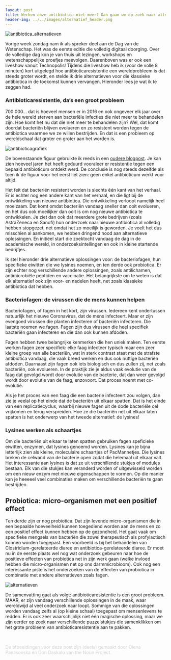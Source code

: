```yaml
---
layout: post
title: Werken onze antibiotica niet meer? Dan gaan we op zoek naar alternatieven!
header-img: ../../images/alternatief_header.png
---
```


![antibiotica_alternatieven](../../images/alternatief_1.png)
<br>

Vorige week zondag nam ik als spreker deel aan de Dag van de Wetenschap. Het was de eerste editie die volledig digitaal doorging. Over de volledige dag kon je van thuis uit lezingen, workshops en wetenschappelijke proefjes meevolgen. Daarenboven was er ook een liveshow vanuit Technopolis! Tijdens die liveshow heb ik (voor de volle 8 minuten) kort uitgelegd hoe antibioticaresistentie een wereldprobleem is dat steeds groter wordt, en stelde ik drie alternatieven voor die klassieke antibiotica in de toekomst kunnen vervangen. Hieronder lees je wat ik te zeggen had.

### Antibioticaresistentie, da’s een groot probleem
700 000... dat is hoeveel mensen er in 2016 en ook ongeveer elk jaar over de hele wereld sterven aan bacteriële infecties die niet meer te behandelen zijn. Hoe komt het nu dat die niet meer te behandelen zijn? Wel, dat komt doordat bacteriën blijven evolueren en zo resistent worden tegen de antibiotica waarmee we ze willen bestrijden. En dat is een probleem op wereldschaal dat groter en groter aan het worden is.

![antibioticagrafiek](../../images/antibiotica_evolutie.png)
<br>

De bovenstaande figuur gebruikte ik reeds in een [oudere blogpost](https://ciliblog.github.io/antibiotica/). Je kan zien hoeveel jaren het heeft geduurd vooraleer er resistentie tegen een bepaald antibioticum ontdekt werd. De conclusie is nog steeds dezelfde als toen ik de figuur voor het eerst liet zien: geen enkel antibioticum werkt voor altijd.

Het feit dat bacteriën resistent worden is slechts één kant van het verhaal. Er is echter nog een andere kant van het verhaal, en die ligt bij de ontwikkeling van nieuwe antibiotica. Die ontwikkeling verloopt namelijk heel moeizaam. Dat komt omdat bacteriën vandaag sneller dan ooit evolueren, en het dus ook moeilijker dan ooit is om nog nieuwe antibiotica te ontwikkelen. Je ziet dan ook dat meerdere grote bedrijven (zoals AstraZeneca en Sanofi) hun onderzoek naar nieuwe antibiotica al volledig hebben stopgezet, net omdat het zo moeilijk is geworden. Je voelt het dus misschien al aankomen, we hebben dringend nood aan alternatieve oplossingen. En initiëel start die zoektocht vandaag de dag in de academische wereld, in onderzoeksintellingen en ook in kleine startende bedrijfjes.

Ik stel hieronder drie alternatieve oplossingen voor: de bacteriofagen, hun specifieke eiwitten die we lysines noemen, en ten derde ook probiotica. Er zijn echter nog verschillende andere oplossingen, zoals antilichamen, antimicrobiële peptiden en vaccinatie. Het belangrijkste om te weten is dat elk alternatief ook zijn voor- en nadelen heeft, net zoals klassieke antibiotica dat hebben.

### Bacteriofagen: de virussen die de mens kunnen helpen
Bacteriofagen, of fagen in het kort, zijn virussen. Iedereen kent ondertussen natuurlijk het nieuwe Coronavirus, dat de mens infecteert. Maar er zijn evengoed virussen die planten infecteren of bacteriën infecteren. Die laatste noemen we fagen. Fagen zijn dus virussen die heel specifiek bacteriën gaan infecteren en die dan ook kunnen afdoden. 

Fagen hebben twee belangrijke kenmerken die hen uniek maken. Ten eerste werken fagen zeer specifiek: elke faag infecteer typisch maar een zeer kleine groep van alle bacteriën, wat in sterk contrast staat met de strafste antibiotica vandaag, die vaak breed werken en dus ook nuttige bacteriën afdoden. Daarnaast zijn fagen ook iets biologisch en dus zullen zij, net zoals bacteriën, ook evolueren. In de praktijk zie je aldus vaak evolutie van de faag dat gevolgd wordt door evolutie van de bacterie, dat dan weer gevolgd wordt door evolutie van de faag, enzovoort. Dat proces noemt met co-evolutie.

Als je het proces van een faag die een bacterie infecteert zou volgen, dan zie je veelal op het einde dat de bacteriën uit elkaar spatten. Dat is het einde van een replicatiecyclus, waarbij nieuwe fagen uit de dode bacteriële cel vrijkomen en terug verspreiden. Hoe ze die bacteriën net uit elkaar laten spatten is het onderwerp van het tweede alternatief: de lysines!

### Lysines werken als schaartjes
Om die bacteriën uit elkaar te laten spatten gebruiken fagen speficieke eiwitten, enzymen, dat lysines genoemd worden. Lysines kan je bijna letterlijk zien als kleine, moleculaire schaartjes of PacMannetjes. Die lysines breken de celwand van de bacterie open zodat die helemaal uit elkaar valt. Het interessante aan lysines is dat ze uit verschillende stukjes of modules bestaan. Elk van die stukjes kan veranderd worden of uitgewisseld worden om een nieuw enzym met nieuwe eigenschappen te vormen. Op die manier kan je heeeeel veel combinaties maken om verschillende bacteriën te gaan bestrijden.

## Probiotica: micro-organismen met een positief effect
Ten derde zijn er nog probiotica. Dat zijn levende micro-organismen die in een bepaalde hoeveelheid kunnen toegediend worden aan de mens en zo een positief effect kunnen hebben op de gezondheid. Het gaat vaak om specifieke mengsels van bacteriën die zowel therapeutisch als profylactisch kunnen worden toegepast. Een voorbeeld is bij het behandelen van Clostridium-gerelateerde diaree en antibiotica-gerelateerde diaree. Er moet nu in de eerste plaats wel nog wat onderzoek gebeuren naar hoe de positieve effecten van probiotica net in zijn werk gaan (welke invloed hebben die micro-organismen net op ons darmmicrobioom). Ook nog een interessante piste is het onderzoeken van de effecten van probiotica in combinatie met andere alternatieven zoals fagen.

![alternatieven](../../images/antibiotica_alternatieven.png)
<br>

De samenvatting gaat als volgt: antibioticaresistentie is een groot probleem. MAAR, er zijn vandaag verschillende oplossingen in de maak, waar wereldwijd al veel onderzoek naar loopt. Sommige van die oplossingen worden vandaag zelfs al (op kleine schaal) toegepast om mensenlevens te redden. Er is ook zeer waarschijnlijk niet één magische oplossing, maar we zijn eerder op zoek naar verschillende puzzelstukjes die samenklikken om het grote probleem van antibioticaresistentie aan te pakken.

<br>

<font color='lightgray'>De afbeeldingen voor deze post zijn (deels) gemaakt door Olena Panasovska en Don Daskalo van the Noun Project.</font>
<br>
